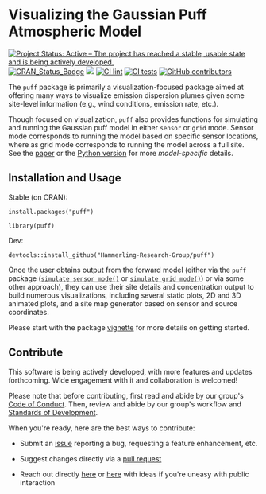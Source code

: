 # Visualizing the Gaussian Puff Atmospheric Model

[![Project Status: Active – The project has reached a stable, usable state and is being actively developed.](https://www.repostatus.org/badges/latest/active.svg)](https://www.repostatus.org/#active)
[![CRAN_Status_Badge](https://www.r-pkg.org/badges/version/puff)](http://cran.r-project.org/package=puff) 
[![](https://cranlogs.r-pkg.org/badges/puff)](https://cran.rstudio.com/web/packages/puff/index.html)
[![CI lint](https://github.com/Hammerling-Research-Group/puff/actions/workflows/lint.yml/badge.svg)](https://github.com/Hammerling-Research-Group/puff/actions/workflows/lint.yml)
[![CI tests](https://github.com/Hammerling-Research-Group/puff/actions/workflows/test.yml/badge.svg)](https://github.com/Hammerling-Research-Group/puff/actions/workflows/test.yml)
[![GitHub contributors](https://img.shields.io/github/contributors/Hammerling-Research-Group/puff.svg)](https://github.com/Hammerling-Research-Group/puff/graphs/contributors/)

The `puff` package is primarily a visualization-focused package aimed at offering many ways to visualize emission dispersion plumes given some site-level information (e.g., wind conditions, emission rate, etc.). 

Though focused on visualization, `puff` also provides functions for simulating and running the Gaussian puff model in either `sensor` or `grid` mode. Sensor mode corresponds to running the model based on specific sensor locations, where as grid mode corresponds to running the model across a full site. See the [paper](https://chemrxiv.org/engage/chemrxiv/article-details/672a296b7be152b1d00fcc60) or the [Python version](https://github.com/Hammerling-Research-Group/FastGaussianPuff) for more *model-specific* details. 

## Installation and Usage

Stable (on CRAN):

```{r}
install.packages("puff")

library(puff)
```

Dev:

```{r}
devtools::install_github("Hammerling-Research-Group/puff")
```

Once the user obtains output from the forward model (either via the `puff` package ([`simulate_sensor_mode()`](https://github.com/Hammerling-Research-Group/puff/blob/66d4ca87d25bceb9edd5f24f6aa9fe0fc2a17604/R/simulate_sensor_mode.R) or [`simulate_grid_mode()`](https://github.com/Hammerling-Research-Group/puff/blob/66d4ca87d25bceb9edd5f24f6aa9fe0fc2a17604/R/simulate_grid_mode.R)) or via some other approach), they can use their site details and concentration output to build numerous visualizations, including several static plots, 2D and 3D animated plots, and a site map generator based on sensor and source coordinates.

Please start with the package [vignette](https://github.com/Hammerling-Research-Group/puff/blob/main/vignettes/getting-started.Rmd) for more details on getting started. 

## Contribute

This software is being actively developed, with more features and updates forthcoming. Wide engagement with it and collaboration is welcomed!

Please note that before contributing, first read and abide by our group's [Code of Conduct](https://github.com/Hammerling-Research-Group/.github/blob/c2b84cdf1b723a4b23627b2aa59212aefd26b5cc/Code%20of%20Conduct.md). Then, review and abide by our group's workflow and [Standards of Development](https://github.com/Hammerling-Research-Group/.github/blob/01338522301ab2604fc11e95e9ef75cdde24752e/Standards.md). 

When you're ready, here are the best ways to contribute:

  - Submit an [issue](https://github.com/Hammerling-Research-Group/puff/issues) reporting a bug, requesting a feature enhancement, etc. 

  - Suggest changes directly via a [pull request](https://github.com/Hammerling-Research-Group/puff/pulls)

  - Reach out directly [here](https://ams.mines.edu/hammerling-research-group/) or [here](https://github.com/Hammerling-Research-Group) with ideas if you're uneasy with public interaction
